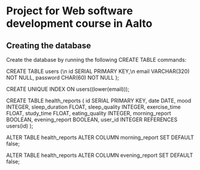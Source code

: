 # Project for Web software development course in Aalto

## Creating the database
Create the database by running the following CREATE TABLE commands:

CREATE TABLE users (\n
  id SERIAL PRIMARY KEY,\n
  email VARCHAR(320) NOT NULL,
  password CHAR(60) NOT NULL
 );

 CREATE UNIQUE INDEX ON users((lower(email)));

 CREATE TABLE health_reports (
    id SERIAL PRIMARY KEY,
    date DATE,
    mood INTEGER,
    sleep_duration FLOAT,
    sleep_quality INTEGER,
    exercise_time FLOAT,
    study_time FLOAT,
    eating_quality INTEGER,
    morning_report BOOLEAN,
    evening_report BOOLEAN,
    user_id INTEGER REFERENCES users(id)
 );

 ALTER TABLE health_reports ALTER COLUMN morning_report SET DEFAULT false;

 ALTER TABLE health_reports ALTER COLUMN evening_report SET DEFAULT false;
